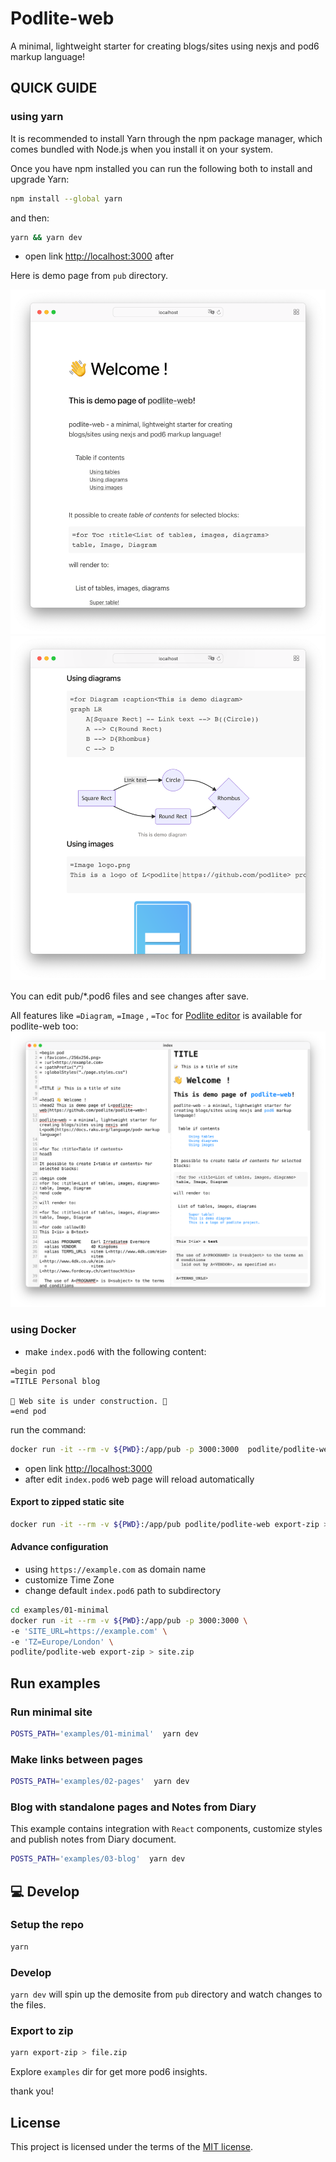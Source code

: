 # Podlite-web

A minimal, lightweight starter for creating blogs/sites using nexjs and pod6 markup language!

## QUICK GUIDE


### using yarn

It is recommended to install Yarn through the npm package manager, which comes bundled with Node.js when you install it on your system.

Once you have npm installed you can run the following both to install and upgrade Yarn:

```sh
npm install --global yarn
```
and then: 
```sh
yarn && yarn dev
```
* open link [http://localhost:3000](http://localhost:3000) after

Here is demo page from `pub` directory. 

![Podlite-Web demo page Screenshot](./assets/demopage1.png)
![Podlite-Web demo page Screenshot](./assets/demopage2.png)

You can edit pub/*.pod6 files and see changes after save.

All features  like `=Diagram`, `=Image` , `=Toc` for [Podlite editor](https://github.com/podlite/podlite-desktop) is available for podlite-web too:
![Podlite editor Screenshot](./assets/podlite-editor.png)

### using Docker

* make `index.pod6` with the following content:
```
=begin pod
=TITLE Personal blog

🚧 Web site is under construction. 🚧
=end pod
```
run the command:

```sh
docker run -it --rm -v ${PWD}:/app/pub -p 3000:3000  podlite/podlite-web dev
```

* open link [http://localhost:3000](http://localhost:3000)
* after edit `index.pod6` web page will reload automatically


#### Export to zipped static site
```sh
docker run -it --rm -v ${PWD}:/app/pub podlite/podlite-web export-zip > site.zip
```

#### Advance configuration

* using `https://example.com` as domain name
* customize Time Zone
* change default `index.pod6` path to subdirectory

```sh
cd examples/01-minimal
docker run -it --rm -v ${PWD}:/app/pub -p 3000:3000 \
-e 'SITE_URL=https://example.com' \
-e 'TZ=Europe/London' \
podlite/podlite-web export-zip > site.zip
```

## Run examples

### Run minimal site
```sh
POSTS_PATH='examples/01-minimal'  yarn dev
```

### Make links between pages
```sh
POSTS_PATH='examples/02-pages'  yarn dev
```

### Blog with standalone pages and Notes from Diary

This example contains integration with ```React``` components, customize styles and publish notes from Diary document.

```sh
POSTS_PATH='examples/03-blog'  yarn dev
```

## 💻 Develop

### Setup the repo

```sh
yarn
```

### Develop

`yarn dev` will spin up the demosite from `pub` directory and watch changes to the files.

### Export to zip 

```sh
yarn export-zip > file.zip
```

Explore `examples` dir for get more pod6 insights.

thank you!
## License

This project is licensed under the terms of the
[MIT license](/LICENSE).